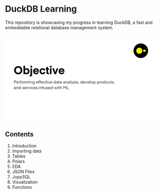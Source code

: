 # DuckDB Learning
This repository is showcasing my progress in learning DuckDB, a fast and embeddable relational database management system.

![Objective](https://github.com/lymphoidcell/duckdb/blob/main/objective.png)

## Contents
1. Introduction
2. Importing data
3. Tables
4. Polars
5. EDA
6. JSON Files
7. JupySQL
8. Visualization
9. Functions
